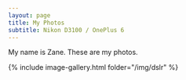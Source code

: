```yaml
---
layout: page
title: My Photos
subtitle: Nikon D3100 / OnePlus 6
---
```


My name is Zane. These are my photos.

{% include image-gallery.html folder="/img/dslr" %}
